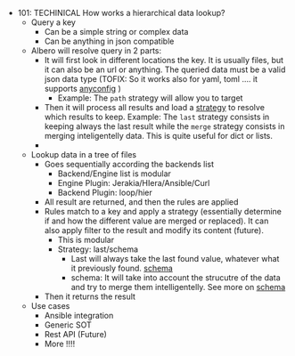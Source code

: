 


* 101: TECHINICAL How works a hierarchical data lookup? 
  - Query a key
    + Can be a simple string or complex data
    + Can be anything in json compatible
  - Albero will resolve query in 2 parts:
    + It will first look in different locations the key. It is usually files, but it can also be an url or anything. The queried data must be a valid json data type (TOFIX: So it works also for yaml, toml .... it supports [anyconfig]() )
      * Example: The `path` strategy will allow you to target 
    + Then it will process all results and load a [strategy]() to resolve which results to keep. 
      Example: The `last` strategy consists in keeping always the last result while the `merge` strategy consists in merging inteligentelly data. This is quite useful for dict or lists.
    + 
  - Lookup data in a tree of files
    + Goes sequentially according the backends list
      * Backend/Engine list is modular
      * Engine Plugin: Jerakia/HIera/Ansible/Curl
      * Backend Plugin: loop/hier
    + All result are returned, and then the rules are applied
    + Rules match to a key and apply a strategy (essentially determine if and how the different value are merged or replaced). It can also apply filter to the result and modify its content (future).
      * This is modular
      * Strategy: last/schema
        - Last will always take the last found value, whatever what it previously found. [schema](plugins/strategy_last.md)
        - schema: It will take into account the strucutre of the data and try to merge them intelligentelly. See more on [schema](plugins/strategy_schema.md)
    + Then it returns the result
  - Use cases
    + Ansible integration
    + Generic SOT
    + Rest API (Future)
    + More !!!!
    


